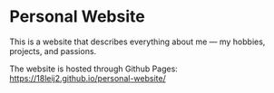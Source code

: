 # Personal Website

This is a website that describes everything about me — my hobbies, projects, and passions.

The website is hosted through Github Pages: https://18leij2.github.io/personal-website/
